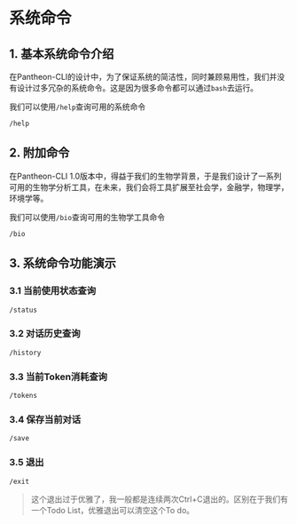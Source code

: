 # 系统命令

## 1. 基本系统命令介绍

在Pantheon-CLI的设计中，为了保证系统的简洁性，同时兼顾易用性，我们并没有设计过多冗杂的系统命令。这是因为很多命令都可以通过`bash`去运行。

我们可以使用`/help`查询可用的系统命令

```shell
/help
```

## 2. 附加命令

在Pantheon-CLI 1.0版本中，得益于我们的生物学背景，于是我们设计了一系列可用的生物学分析工具，在未来，我们会将工具扩展至社会学，金融学，物理学，环境学等。

我们可以使用`/bio`查询可用的生物学工具命令

```shell
/bio
```

## 3. 系统命令功能演示

### 3.1 当前使用状态查询

```shell
/status
```

### 3.2 对话历史查询

```shell
/history
```

### 3.3 当前Token消耗查询

```shell
/tokens
```

### 3.4 保存当前对话

```shell
/save
```

### 3.5 退出

```shell
/exit
```

> 这个退出过于优雅了，我一般都是连续两次Ctrl+C退出的。区别在于我们有一个Todo List，优雅退出可以清空这个To do。


